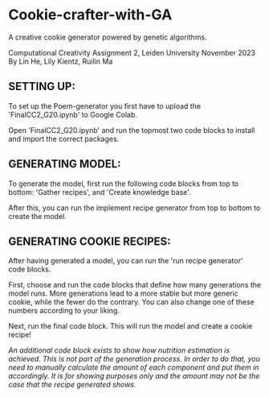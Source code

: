 # Cookie-crafter-with-GA
A creative cookie generator powered by genetic algorithms.

Computational Creativity Assignment 2, Leiden University November 2023
By Lin He, Lily Kientz, Ruilin Ma


## SETTING UP:
To set up the Poem-generator you first have to upload the 'FinalCC2_G20.ipynb' to Google Colab.

Open 'FinalCC2_G20.ipynb' and run the topmost two code blocks to install and import the correct packages.


## GENERATING MODEL:
To generate the model, first run the following code blocks from top to bottom: 'Gather recipes', and 'Create knowledge base'. 

After this, you can run the implement recipe generator from top to bottom to create the model.


## GENERATING COOKIE RECIPES:
After having generated a model, you can run the 'run recipe generator' code blocks. 

First, choose and run the code blocks that define how many generations the model runs. More generations lead to a more stable but more generic cookie, while the fewer do the contrary. You can also change one of these numbers according to your liking.

Next, run the final code block. This will run the model and create a cookie recipe!

*An additional code block exists to show how nutrition estimation is achieved. This is not part of the generation process. In order to do that, you need to manually calculate the amount of each component and put them in accordingly. It is for showing purposes only and the amount may not be the case that the recipe generated shows.*
